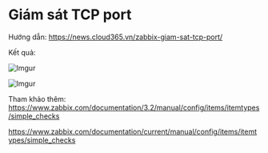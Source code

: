 # Giám sát TCP port

Hướng dẫn: https://news.cloud365.vn/zabbix-giam-sat-tcp-port/

Kết quả:

![Imgur](https://i.imgur.com/Yf4dL0g.png)

![Imgur](https://i.imgur.com/TdHXQAB.png)

Tham khảo thêm: https://www.zabbix.com/documentation/3.2/manual/config/items/itemtypes/simple_checks

https://www.zabbix.com/documentation/current/manual/config/items/itemtypes/simple_checks